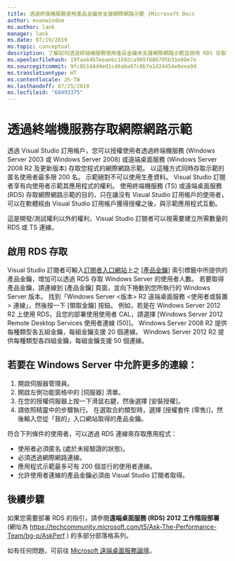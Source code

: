 ```yaml
---
title: 透過終端機服務使用產品金鑰來支援網際網路示範 |Microsoft Docs
author: evanwindom
ms.author: lank
manager: lank
ms.date: 07/19/2019
ms.topic: conceptual
description: 了解如何透過終端機服務使用產品金鑰來支援網際網路示範並啟用 RDS 存取
ms.openlocfilehash: 19faa64b7eeaebc1b92ca965f686795b31e00e7e
ms.sourcegitcommit: 9fc8b144d4ed1c46aba87c0b7e1d24454e0eea9d
ms.translationtype: HT
ms.contentlocale: zh-TW
ms.lasthandoff: 07/25/2019
ms.locfileid: "68493375"
---
```

# <a name="internet-demonstrations-via-terminal-services"></a>透過終端機服務存取網際網路示範
透過 Visual Studio 訂用帳戶，您可以授權使用者透過終端機服務 (Windows Server 2003 或 Windows Server 2008) 或遠端桌面服務 (Windows Server 2008 R2 及更新版本) 存取您程式的網際網路示範。 以這種方式同時存取示範的匿名使用者最多限 200 名。 示範絕對不可以使用生產資料。 Visual Studio 訂閱者享有向使用者示範其應用程式的權利。 使用終端機服務 (TS) 或遠端桌面服務 (RDS) 存取網際網路示範的目的，只在讓沒有 Visual Studio 訂用帳戶的使用者，可以在軟體經由 Visual Studio 訂用帳戶獲得授權之後，與示範應用程式互動。

這是開發/測試權利以外的權利，Visual Studio 訂閱者可以視需要建立所需數量的 RDS 或 TS 連線。

## <a name="enabling-rds-access"></a>啟用 RDS 存取
Visual Studio 訂閱者可輸入[訂閱者入口網站](https://my.visualstudio.com?wt.mc_id=o~msft~docs)上之 [[產品金鑰]](https://my.visualstudio.com/productkeys?wt.mc_id=o~msft~docs) 索引標籤中所提供的產品金鑰，增加可以透過 RDS 存取 Windows Server 的使用者人數。 若要取得產品金鑰，請連線到 [產品金鑰] 頁面，並向下捲動到您所執行的 Windows Server 版本。 找到「Windows Server <版本> R2 遠端桌面服務 <使用者或裝置> 連線」，然後按一下 [領取金鑰]  按鈕。 例如，若是在 Windows Server 2012 R2 上使用 RDS，且您的部署使用使用者 CAL，請選擇 [Windows Server 2012 Remote Desktop Services 使用者連線 (50)]。
Windows Server 2008 R2 提供每種類型各五組金鑰，每組金鑰支援 20 個連線。 Windows Server 2012 R2 提供每種類型各四組金鑰，每組金鑰支援 50 個連線。

## <a name="to-enable-additional-connections-in-windows-server"></a>若要在 Windows Server 中允許更多的連線：
1. 開啟伺服器管理員。
2. 開啟左側功能窗格中的 [伺服器] 清單。
3. 在您的授權伺服器上按一下滑鼠右鍵，然後選擇 [安裝授權]。
4. 請依照精靈中的步驟執行。  在選取合約類型時，選擇 [授權套件 (零售)]，然後輸入您從「我的」入口網站取得的產品金鑰。

符合下列條件的使用者，可以透過 RDS 連線來存取應用程式：
- 使用者必須匿名 (處於未經驗證的狀態)。
- 必須透過網際網路連線。
- 應用程式示範最多可有 200 個並行的使用者連線。
- 允許使用者連線的產品金鑰必須由 Visual Studio 訂閱者取得。

## <a name="next-steps"></a>後續步驟
如果您需要部署 RDS 的指引，請參閱**遠端桌面服務 (RDS) 2012 工作階段部署** (網址為 https://techcommunity.microsoft.com/t5/Ask-The-Performance-Team/bg-p/AskPerf ) 的多部分部落格系列。 

如有任何問題，可前往 [Microsoft 遠端桌面服務論壇](https://social.technet.microsoft.com/Forums/windowsserver/home?forum=winserverTS)。
